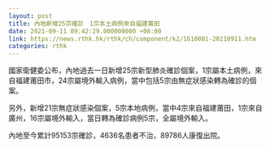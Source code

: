 ```yaml
---
layout: post
title: 內地新增25宗確診　1宗本土病例來自福建莆田
date: 2021-09-11 09:42:29.000000000 +08:00
link: https://news.rthk.hk/rthk/ch/component/k2/1610081-20210911.htm
categories: rthk
---
```


國家衛健委公布，內地過去一日新增25宗新型肺炎確診個案，1宗屬本土病例，來自福建莆田市，24宗屬境外輸入病例，當中包括5宗由無症狀感染轉為確診的個案。

另外，新增21宗無症狀感染個案，5宗本地病例，當中4宗來自福建莆田，1宗來自廣州，16宗屬境外輸入，當日轉為確診病例5宗，全屬境外輸入。

內地至今累計95153宗確診，4636名患者不治，89786人康復出院。
